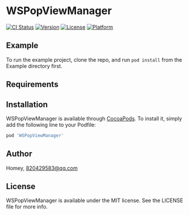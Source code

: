 # WSPopViewManager

[![CI Status](https://img.shields.io/travis/Homey/WSPopViewManager.svg?style=flat)](https://travis-ci.org/Homey/WSPopViewManager)
[![Version](https://img.shields.io/cocoapods/v/WSPopViewManager.svg?style=flat)](https://cocoapods.org/pods/WSPopViewManager)
[![License](https://img.shields.io/cocoapods/l/WSPopViewManager.svg?style=flat)](https://cocoapods.org/pods/WSPopViewManager)
[![Platform](https://img.shields.io/cocoapods/p/WSPopViewManager.svg?style=flat)](https://cocoapods.org/pods/WSPopViewManager)

## Example

To run the example project, clone the repo, and run `pod install` from the Example directory first.

## Requirements

## Installation

WSPopViewManager is available through [CocoaPods](https://cocoapods.org). To install
it, simply add the following line to your Podfile:

```ruby
pod 'WSPopViewManager'
```

## Author

Homey, 820429583@qq.com

## License

WSPopViewManager is available under the MIT license. See the LICENSE file for more info.
